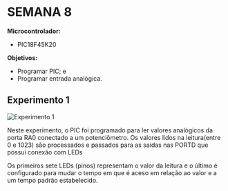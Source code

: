 # SEMANA 8

**Microcontrolador:** 
- PIC18F45K20

**Objetivos:**
- Programar PIC; e
- Programar entrada analógica.


## Experimento 1

![Experimento 1](./../../image/Semana8/experimento1.gif)

Neste experimento, o PIC foi programado para ler valores analógicos da porta RA0 conectado a um potenciômetro. Os valores lidos na leitura(entre 0 e 1023) são processados e passados para as saídas nas PORTD que possui conexão com LEDs

Os primeiros sete LEDs (pinos) representam o valor da leitura e o último é configurado para mudar o tempo em que é aceso em relação ao valor e a um tempo padrão estabelecido.